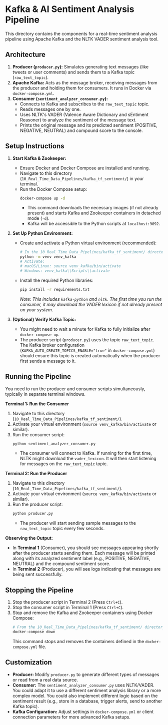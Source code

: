 # Kafka & AI Sentiment Analysis Pipeline

This directory contains the components for a real-time sentiment analysis pipeline using Apache Kafka and the NLTK VADER sentiment analysis tool.

## Architecture

1.  **Producer (`producer.py`):** Simulates generating text messages (like tweets or user comments) and sends them to a Kafka topic (`raw_text_topic`).
2.  **Apache Kafka:** Acts as the message broker, receiving messages from the producer and holding them for consumers. It runs in Docker via `docker-compose.yml`.
3.  **Consumer (`sentiment_analyzer_consumer.py`):** 
    *   Connects to Kafka and subscribes to the `raw_text_topic` topic.
    *   Reads messages one by one.
    *   Uses NLTK's VADER (Valence Aware Dictionary and sEntiment Reasoner) to analyze the sentiment of the message text.
    *   Prints the original message and its predicted sentiment (POSITIVE, NEGATIVE, NEUTRAL) and compound score to the console.

## Setup Instructions

1.  **Start Kafka & Zookeeper:**
    *   Ensure Docker and Docker Compose are installed and running.
    *   Navigate to this directory (`10_Real_Time_Data_Pipelines/kafka_tf_sentiment/`) in your terminal.
    *   Run the Docker Compose setup:
        ```bash
        docker-compose up -d
        ```
        *   This command downloads the necessary images (if not already present) and starts Kafka and Zookeeper containers in detached mode (`-d`).
        *   Kafka will be accessible to the Python scripts at `localhost:9092`.

2.  **Set Up Python Environment:**
    *   Create and activate a Python virtual environment (recommended):
        ```bash
        # In the 10_Real_Time_Data_Pipelines/kafka_tf_sentiment/ directory
        python -m venv venv_kafka
        # Activate:
        # macOS/Linux: source venv_kafka/bin/activate
        # Windows: venv_kafka\\Scripts\\activate
        ```
    *   Install the required Python libraries:
        ```bash
        pip install -r requirements.txt
        ```
        *Note: This includes `kafka-python` and `nltk`. The first time you run the consumer, it may download the VADER lexicon if not already present on your system.*

3.  **(Optional) Verify Kafka Topic:**
    *   You might need to wait a minute for Kafka to fully initialize after `docker-compose up`.
    *   The producer script (`producer.py`) uses the topic `raw_text_topic`. The Kafka broker configuration (`KAFKA_AUTO_CREATE_TOPICS_ENABLE="true"` in `docker-compose.yml`) should ensure this topic is created automatically when the producer first sends a message to it.

## Running the Pipeline

You need to run the producer and consumer scripts simultaneously, typically in separate terminal windows.

**Terminal 1: Run the Consumer**

1.  Navigate to this directory (`10_Real_Time_Data_Pipelines/kafka_tf_sentiment/`).
2.  Activate your virtual environment (`source venv_kafka/bin/activate` or similar).
3.  Run the consumer script:
    ```bash
    python sentiment_analyzer_consumer.py
    ```
    *   The consumer will connect to Kafka. If running for the first time, NLTK might download the `vader_lexicon`. It will then start listening for messages on the `raw_text_topic` topic.

**Terminal 2: Run the Producer**

1.  Navigate to this directory (`10_Real_Time_Data_Pipelines/kafka_tf_sentiment/`).
2.  Activate your virtual environment (`source venv_kafka/bin/activate` or similar).
3.  Run the producer script:
    ```bash
    python producer.py
    ```
    *   The producer will start sending sample messages to the `raw_text_topic` topic every few seconds.

**Observing the Output:**

*   In **Terminal 1** (Consumer), you should see messages appearing shortly after the producer starts sending them. Each message will be printed along with its analyzed sentiment label (e.g., POSITIVE, NEGATIVE, NEUTRAL) and the compound sentiment score.
*   In **Terminal 2** (Producer), you will see logs indicating that messages are being sent successfully.

## Stopping the Pipeline

1.  Stop the producer script in Terminal 2 (Press `Ctrl+C`).
2.  Stop the consumer script in Terminal 1 (Press `Ctrl+C`).
3.  Stop and remove the Kafka and Zookeeper containers using Docker Compose:
    ```bash
    # From the 10_Real_Time_Data_Pipelines/kafka_tf_sentiment/ directory
    docker-compose down
    ```
    This command stops and removes the containers defined in the `docker-compose.yml` file.

## Customization

*   **Producer:** Modify `producer.py` to generate different types of messages or read from a real data source.
*   **Consumer:** The `sentiment_analyzer_consumer.py` uses NLTK/VADER. You could adapt it to use a different sentiment analysis library or a more complex model. You could also implement different logic based on the sentiment result (e.g., store in a database, trigger alerts, send to another Kafka topic).
*   **Kafka Configuration:** Adjust settings in `docker-compose.yml` or client connection parameters for more advanced Kafka setups. 